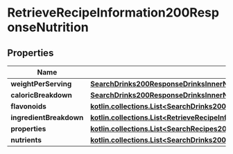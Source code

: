 
# RetrieveRecipeInformation200ResponseNutrition

## Properties
| Name | Type | Description | Notes |
| ------------ | ------------- | ------------- | ------------- |
| **weightPerServing** | [**SearchDrinks200ResponseDrinksInnerNutritionWeightPerServing**](SearchDrinks200ResponseDrinksInnerNutritionWeightPerServing.md) |  |  [optional] |
| **caloricBreakdown** | [**SearchDrinks200ResponseDrinksInnerNutritionCaloricBreakdown**](SearchDrinks200ResponseDrinksInnerNutritionCaloricBreakdown.md) |  |  [optional] |
| **flavonoids** | [**kotlin.collections.List&lt;SearchDrinks200ResponseDrinksInnerNutritionFlavonoidsInner&gt;**](SearchDrinks200ResponseDrinksInnerNutritionFlavonoidsInner.md) |  |  [optional] |
| **ingredientBreakdown** | [**kotlin.collections.List&lt;RetrieveRecipeInformation200ResponseNutritionIngredientBreakdownInner&gt;**](RetrieveRecipeInformation200ResponseNutritionIngredientBreakdownInner.md) |  |  [optional] |
| **properties** | [**kotlin.collections.List&lt;SearchRecipes200ResponseRecipesInnerNutritionNutrientsInner&gt;**](SearchRecipes200ResponseRecipesInnerNutritionNutrientsInner.md) |  |  [optional] |
| **nutrients** | [**kotlin.collections.List&lt;SearchDrinks200ResponseDrinksInnerNutritionNutrientsInner&gt;**](SearchDrinks200ResponseDrinksInnerNutritionNutrientsInner.md) |  |  [optional] |



